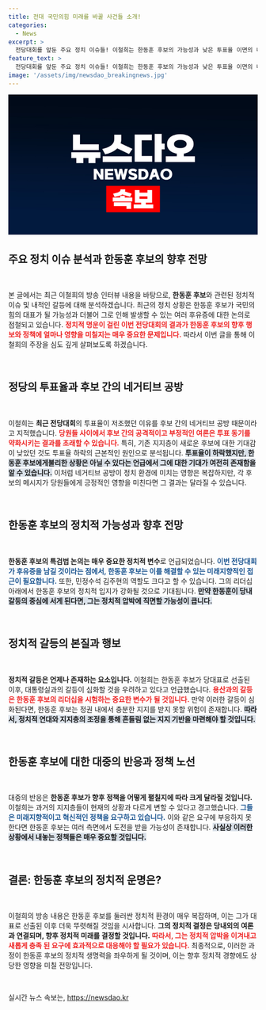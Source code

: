 ```yaml
---
title: 전대 국민의힘 미래를 바꿀 사건들 소개!
categories:
  - News
excerpt: >
  전당대회를 앞둔 주요 정치 이슈들! 이철희는 한동훈 후보의 가능성과 낮은 투표율 이면의 네거티브 공방 등을 짚어낸다. 용산과의 갈등, 한동훈 특검법 논란까지! 정치의 향방을 미리 엿보자.
feature_text: >
  전당대회를 앞둔 주요 정치 이슈들! 이철희는 한동훈 후보의 가능성과 낮은 투표율 이면의 네거티브 공방 등을 짚어낸다. 용산과의 갈등, 한동훈 특검법 논란까지! 정치의 향방을 미리 엿보자.
image: '/assets/img/newsdao_breakingnews.jpg'
---
```


<p><img src="/assets/img/newsdao_breakingnews.jpg" alt="flaretime 속보" /></p>

<p><!DOCTYPE html>
<html lang="ko">
<head>
    <meta charset="UTF-8">
    <meta name="viewport" content="width=device-width, initial-scale=1.0">
    <title>주요 정치 이슈 분석과 한동훈 후보의 향후 전망</title>
</head>
<body>
    <h2 data-ke-size="size26">주요 정치 이슈 분석과 한동훈 후보의 향후 전망</h2>
    <p data-ke-size="size16">&nbsp;</p>
    <p data-ke-size="size16">
        본 글에서는 최근 이철희의 방송 인터뷰 내용을 바탕으로, <b>한동훈 후보</b>와 관련된 정치적 이슈 및 내적인 갈등에 대해 분석하겠습니다. 최근의 정치 상황은 한동훈 후보가 국민의힘의 대표가 될 가능성과 더불어 그로 인해 발생할 수 있는 여러 후유증에 대한 논의로 점철되고 있습니다. <b><span style="color: #ee2323;">정치적 명운이 걸린 이번 전당대회의 결과가 한동훈 후보의 향후 행보와 정책에 얼마나 영향을 미칠지는 매우 중요한 문제입니다.</span></b> 따라서 이번 글을 통해 이철희의 주장을 심도 깊게 살펴보도록 하겠습니다.
    </p>
    <p data-ke-size="size16">&nbsp;</p>
    <h2 data-ke-size="size26">정당의 투표율과 후보 간의 네거티브 공방</h2>
    <p data-ke-size="size16">&nbsp;</p>
    <p data-ke-size="size16">
        이철희는 <b>최근 전당대회</b>의 투표율이 저조했던 이유를 후보 간의 네거티브 공방 때문이라고 지적했습니다. <b><span style="color: #ee2323;">당원들 사이에서 후보 간의 공격적이고 부정적인 여론은 투표 동기를 약화시키는 결과를 초래할 수 있습니다.</span></b> 특히, 기존 지지층이 새로운 후보에 대한 기대감이 낮았던 것도 투표율 하락의 근본적인 원인으로 분석됩니다. <b><span style="background-color: #21538527;">투표율이 하락했지만, 한동훈 후보에게불리한 상황은 아닐 수 있다는 언급에서 그에 대한 기대가 여전히 존재함을 알 수 있습니다.</span></b> 이처럼 네거티브 공방이 정치 환경에 미치는 영향은 복잡하지만, 각 후보의 메시지가 당원들에게 긍정적인 영향을 미친다면 그 결과는 달라질 수 있습니다.
    </p>
    <p data-ke-size="size16">&nbsp;</p>
    <h2 data-ke-size="size26">한동훈 후보의 정치적 가능성과 향후 전망</h2>
    <p data-ke-size="size16">&nbsp;</p>
    <p data-ke-size="size16">
        <b>한동훈 후보의 특검법 논의는 매우 중요한 정치적 변수</b>로 언급되었습니다. <b><span style="color: #1a5490;">이번 전당대회가 후유증을 남길 것이라는 점에서, 한동훈 후보는 이를 해결할 수 있는 미래지향적인 접근이 필요합니다.</span></b> 또한, 민정수석 김주현의 역할도 크다고 할 수 있습니다. 그의 리더십 아래에서 한동훈 후보의 정치적 입지가 강화될 것으로 기대됩니다. <b><span style="background-color: #21538527;">만약 한동훈이 당내 갈등의 중심에 서게 된다면, 그는 정치적 압박에 직면할 가능성이 큽니다.</span></b>
    </p>
    <p data-ke-size="size16">&nbsp;</p>
    <h2 data-ke-size="size26">정치적 갈등의 본질과 행보</h2>
    <p data-ke-size="size16">&nbsp;</p>
    <p data-ke-size="size16">
        <b>정치적 갈등은 언제나 존재하는 요소입니다.</b> 이철희는 한동훈 후보가 당대표로 선출된 이후, 대통령실과의 갈등이 심화할 것을 우려하고 있다고 언급했습니다. <b><span style="color: #ee2323;">용산과의 갈등은 한동훈 후보의 리더십을 시험하는 중요한 변수가 될 것입니다.</span></b> 만약 이러한 갈등이 심화된다면, 한동훈 후보는 정권 내에서 충분한 지지를 받지 못할 위험이 존재합니다. <b><span style="background-color: #21538527;">따라서, 정치적 연대와 지지층의 조정을 통해 흔들림 없는 지지 기반을 마련해야 할 것입니다.</span></b>
    </p>
    <p data-ke-size="size16">&nbsp;</p>
    <h2 data-ke-size="size26">한동훈 후보에 대한 대중의 반응과 정책 노선</h2>
    <p data-ke-size="size16">&nbsp;</p>
    <p data-ke-size="size16">
        대중의 반응은 <b>한동훈 후보가 향후 정책을 어떻게 펼칠지에 따라 크게 달라질 것입니다.</b> 이철희는 과거의 지지층들이 현재의 상황과 다르게 변할 수 있다고 경고했습니다. <b><span style="color: #1a5490;">그들은 미래지향적이고 혁신적인 정책을 요구하고 있습니다.</span></b> 이와 같은 요구에 부응하지 못한다면 한동훈 후보는 여러 측면에서 도전을 받을 가능성이 존재합니다. <b><span style="background-color: #21538527;">사실상 이러한 상황에서 내놓는 정책들은 매우 중요할 것입니다.</span></b> 
    </p>
    <p data-ke-size="size16">&nbsp;</p>
    <h2 data-ke-size="size26">결론: 한동훈 후보의 정치적 운명은?</h2>
    <p data-ke-size="size16">&nbsp;</p>
    <p data-ke-size="size16">
        이철희의 방송 내용은 한동훈 후보를 둘러싼 정치적 환경이 매우 복잡하며, 이는 그가 대표로 선출된 이후 더욱 뚜렷해질 것임을 시사합니다. <b>그의 정치적 결정은 당내외의 여론과 연결되며, 향후 정치적 미래를 결정할 것입니다.</b> <b><span style="color: #ee2323;">따라서, 그는 정치적 압박을 이겨내고 새롭게 충족 된 요구에 효과적으로 대응해야 할 필요가 있습니다.</span></b> 최종적으로, 이러한 과정이 한동훈 후보의 정치적 생명력을 좌우하게 될 것이며, 이는 향후 정치적 경향에도 상당한 영향을 미칠 전망입니다.
    </p>
    <p data-ke-size="size16">&nbsp;</p>
</body>
</html></p>
실시간 뉴스 속보는, <a href="https://newsdao.kr" rel="dofollow">https://newsdao.kr</a>


